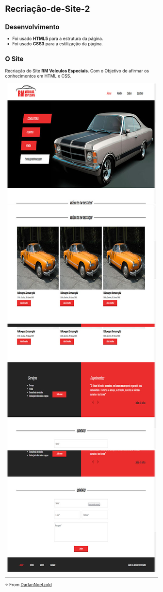 # Recriação-de-Site-2
## Desenvolvimento
* Foi usado **HTML5** para a estrutura da página.
* Foi usado **CSS3** para a estilização da página.
## O Site
Recriação do Site **RM Veículos Especiais**. Com o Objetivo de afirmar os conhecimentos em HTML e CSS.

<p align="center"> <img src="https://github.com/DarlanNoetzold/Recria-o-de-Site-2/blob/master/RM_Veiculos.jpg" /> <img src="https://github.com/DarlanNoetzold/Recria-o-de-Site-2/blob/master/RM_Veiculos2.jpg" /> <img src="https://github.com/DarlanNoetzold/Recria-o-de-Site-2/blob/master/RM_Veiculos3.jpg" /> <img src="https://github.com/DarlanNoetzold/Recria-o-de-Site-2/blob/master/RM_Veiculos4.jpg" /> </p>

---

⭐️ From [DarlanNoetzold](https://github.com/DarlanNoetzold)
